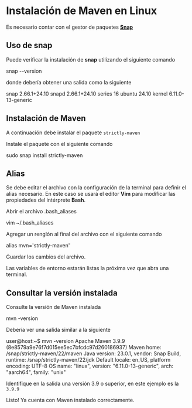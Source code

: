 # Instalación de Maven en Linux

<warning>
    <p>
        Es necesario contar con el gestor de paquetes <a href="https://snapcraft.io"><b>Snap</b></a> 
    </p>
</warning>

## Uso de snap

Puede verificar la instalación de **snap** utilizando el siguiente comando

<code-block lang="console">snap --version</code-block>

donde debería obtener una salida como la siguiente

<code-block lang="plain text">
snap    2.66.1+24.10
snapd   2.66.1+24.10
series  16
ubuntu  24.10
kernel  6.11.0-13-generic
</code-block>

## Instalación de Maven

A continuación debe instalar el paquete
<code>strictly-maven</code>

Instale el paquete con el siguiente comando

<code-block lang="console">sudo snap install strictly-maven</code-block>

## Alias

Se debe editar el archivo con la configuración de la terminal para
definir el alias necesario. En este caso se usará el editor **Vim**
para modificar las propiedades del intérprete **Bash**.

Abrir el archivo <shortcut>.bash_aliases</shortcut>

<code-block lang="console">vim ~/.bash_aliases</code-block>

Agregar un renglón al final del archivo con el siguiente comando

<code-block lang="console">alias mvn='strictly-maven'</code-block>

Guardar los cambios del archivo.

Las variables de entorno estarán listas la próxima vez que abra una terminal.

## Consultar la versión instalada

Consulte la versión de Maven instalada

<code-block lang="console">mvn -version</code-block>

Debería ver una salida similar a la siguiente

<code-block lang="plain text">
user@host:~$ mvn -version
Apache Maven 3.9.9 (8e8579a9e76f7d015ee5ec7bfcdc97d260186937)
Maven home: /snap/strictly-maven/22/maven
Java version: 23.0.1, vendor: Snap Build, runtime: /snap/strictly-maven/22/jdk
Default locale: en_US, platform encoding: UTF-8
OS name: "linux", version: "6.11.0-13-generic", arch: "aarch64", family: "unix"
</code-block>

Identifique en la salida una versión
<shortcut>3.9</shortcut> o superior, en este ejemplo es la <code>3.9.9</code>

<note>
    <p>
        Listo! Ya cuenta con Maven instalado correctamente.
    </p>
</note>

<seealso>
<!--Give some related links to how-to articles-->
</seealso>

